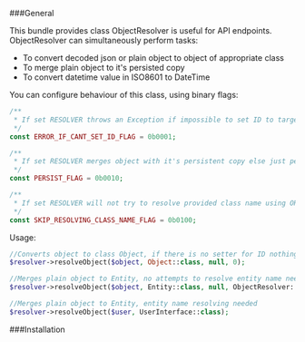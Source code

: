 ###General

This bundle provides class ObjectResolver is useful for API endpoints.
ObjectResolver can simultaneously perform tasks:
* To convert decoded json or plain object to object of appropriate class
* To merge plain object to it's persisted copy
* To convert datetime value in ISO8601 to DateTime

You can configure behaviour of this class, using binary flags:
```php
/**
 * If set RESOLVER throws an Exception if impossible to set ID to target
 */
const ERROR_IF_CANT_SET_ID_FLAG = 0b0001;

/**
 * If set RESOLVER merges object with it's persistent copy else just performs convertion
 */
const PERSIST_FLAG = 0b0010;

/**
 * If set RESOLVER will not try to resolve provided class name using ORM
 */
const SKIP_RESOLVING_CLASS_NAME_FLAG = 0b0100;
```

Usage:
```php
//Converts object to class Object, if there is no setter for ID nothing will happen
$resolver->resolveObject($object, Object::class, null, 0);

//Merges plain object to Entity, no attempts to resolve entity name needed
$resolver->resolveObject($object, Entity::class, null, ObjectResolver::SKIP_RESOLVING_CLASS_NAME_FLAG );

//Merges plain object to Entity, entity name resolving needed
$resolver->resolveObject($user, UserInterface::class);

```

###Installation
